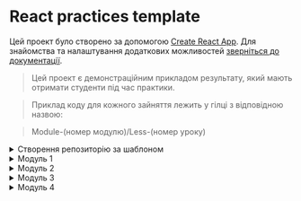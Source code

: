 # React practices template

Цей проект було створено за допомогою
[Create React App](https://github.com/facebook/create-react-app). Для знайомства
та налаштування додаткових можливостей
[зверніться до документації](https://facebook.github.io/create-react-app/docs/getting-started).

> Цей проект є демонстраційним прикладом результату, який мають отримати
> студенти під час практики.

> Приклад коду для кожного зайняття лежить у гілці з відповідною назвою:

> Module-(номер модулю)/Less-(номер уроку)

<details>
  <summary>Створення репозиторію за шаблоном</summary>

## Створення репозиторію за шаблоном

Використовуйте цей репозиторій як шаблон для створення репозиторію свого
проекту. Для цього натисніть на кнопку `«Use this template»` та оберіть опцію
`«Create a new repository»`, як показано на зображенні.

![Creating repo from a template step 1](./assets/template-step-1.png) Далі, у
Вас відкриється сторінка створення нового репозиторію. Заповніть поле імені та
переконайтесь, що репозиторій публічний, після цього натисніть кнопку
`«Create repository from template»`.

![Creating repo from a template step 2](./assets/template-step-2.png) Після
того, як репозиторій буде створено, необхідно перейти до налаштувань цього
репозиторію, а саме: `Settings` > `Actions` > `General`, як показано на
зображенні.

![Settings GitHub Actions permissions step 1](./assets/gh-actions-perm-1.png)

Скролимо сторінку до самого низу. Далі, у секції `«Workflow permissions»`
потрібно обрати опцію `«Read and write permissions»` та поставити галочку на
чекбокс. Це необхідно для автоматизації процесу деплоя проекту.

![Settings GitHub Actions permissions step 2](./assets/gh-actions-perm-2.png)
Тепер, Ви маєте власний репозиторій проекту, з такою ж самою структурою файлів
та папок, як на шаблоні. Далі, працюйте з ним, як з будь-яким особистим
репозиторієм, клонуйте його мобі на компʼютер, пишіть код, робіть коміти та
відправляйте їх на GitHub.

</details>
<details>
  <summary>Модуль 1</summary>
  
###
<details>
  <summary>Заняття 1</summary>

### Заняття 1

-   [ ] Створити шаблон проекту з
        [шаблону для ДЗ](https://github.com/goitacademy/react-homework-template#readme)
-   [ ] Налаштувати проект згідно
        [Readme](https://github.com/goitacademy/react-homework-template#readme)
-   [ ] Перевірити деплой
-   [ ] Клонувати проект на ПК
-   [ ] Створити гілку `Module-01/Less-01` для практики

---

-   [ ] Розглянути структуру проекту
-   [ ] Розглянути детально файли `index.js`, `index.css`, `App.jsx`
-   [ ] Почистити файл `App.jsx` щоб він рендерив пустий фрагмент
-   [ ] Відправити файл `users.json` студентам, щоб вони додали його собі.
    > (файл містить масив юзерів, який потрібно зарендерити)
-   [ ] Розглянути файл `users.json`, як виглядає, що містить, що маємо
        зарендерити

---

-   [ ] У файлі `App.jsx`, зробити імпорт `users` з файлу `users.json`
-   [ ] Створити компонент `UsersList.jsx`
-   [ ] Зарендерити компонент `UsersList.jsx` в компоненті `App.jsx`
-   [ ] Передати через пропси `users` з компоненту `App.jsx` </br>в компонент
        `UsersList.jsx`. (далі `компонент 1`)
-   [ ] В `компоненті 1`, отримуємо users за допомогою деструктуризації пропсів
-   [ ] В рендері `компоненту 1`, створюємо `<ul></ul>`, де запускаємо
        </br>метод `map` по масиву `users`.
-   [ ] На кожній ітерації створюємо `<li></li>`, де як текст має бути імʼя
        юреза.
-   [ ] Дивимось результат в браузері. Вікриваємо консоль та обговорюємо
        помилку.
-   [ ] Фіксимо її. Додаємо пропс `key` зі значенням `id` юзера, елементу
        `<li></li>`.
-   [ ] Дивимось результат в браузері.
-   [ ] Створюємо всередені елементу `<li></li>` теги та наповнюємо </br>їх з
        даними юзера, згідно завдання.
-   [ ] Перевіряємо результат.

---

-   [ ] Створюємо новий компонент `User.jsx` (далі `компонент 2`)
-   [ ] Забираємо розмітку, яку повертає метод `map` в `компоненті 1` та
        </br>додаємо її в рендер `компоненту 2`.
-   [ ] Імпортуємо `компонент 2` в `компонент 1`.
-   [ ] Додаємо рендер `компоненту 2` як результат виконання методу `map`.
-   [ ] Передаємо через пропси `компоненту 2` параметр `user` </br>(елемент
        ітерації методу `map`)
-   [ ] Робимо деструктуризацію `user` з пропсів та глибоку деструктуризацію
        всіх необхідних ключів.
-   [ ] Дивимось результат в браузері. Вікриваємо консоль та обговорюємо
        помилку.
-   [ ] Фіксимо її. Додаємо пропс `key` зі значенням `id` юзера, `компоненту 2`.
-   [ ] Дивимось результат в браузері.
-   [ ] Інсталюємо пакет `'prop-types'`
-   [ ] Розписуємо обʼєкт `propTypes` для `компоненту 2`
-   [ ] Розписуємо обʼєкт `propTypes` для `компоненту 1`

---

-   [ ] Виконуємо коміт та пуш в гілку `Module-01/Less-01`
-   [ ] Створюємо `Pull request` на гілку `main`. Мержимо.

---

---

</details>

<details>
  <summary>Заняття 2</summary>
  
### Заняття 2

-   [ ] Створюємо нову гілку `Module-01/Less-02`

---

-   [ ] Створюємо пустий компонент `Section.jsx`
-   [ ] Огортаємо ним компонент `UsersList.jsx` (в рендері `App.jsx`)
-   [ ] Також огортаємо ним рендер компоненту `User.jsx` (тобто елемент
        `<li></li>`)
-   [ ] В компоненті `Section.jsx` додаємо в рендер парний тег
        `<section></section>`
-   [ ] Дивимось результат в браузері.
-   [ ] Оговорюємо зі студентами, яким чином зарендерити компоненти, </br>які ми
        огорнули в `<Section>`. (пропс children)
-   [ ] Додаємо {children} в рендер між тегами `<section>`

```javascript
<section>{children}</section>
```

---

-   [ ] Переходимо в `App.jsx` та передаємо компоненту `Section` пропс
        title='Users List'
-   [ ] В компоненті `Section.jsx` додаємо в деструктуризацію пропс `title`.
-   [ ] Додаємо тег `<h2>` з текстом `title` в середину тегу
        `<section></section>`
-   [ ] Аналізуємо зі студентами ситуцію, що пропс `title` приходить не завжди.
-   [ ] Додаємо рендер за умовою, за допомогою `&&`.

---

> module.css

-   [ ] Створюємо файл `Section.module.css`
-   [ ] В цьому файлі пишемо селектор з невеликою стилізацією (на свій смак) для
        класу `.baseSection`
-   [ ] В компоненті `Section` імпортуємо стилі з `Section.module.css`
-   [ ] Додаємо клас `.baseSection` тегу `<section>`
-   [ ] Дивимось результат в браузері.
-   [ ] У файлі `Section.module.css` створюємо ще один селектор для класу
        `.superSection`
-   [ ] В цьому селекторі необхідно повторити всі стилі з попереднього
        селектору</br> та додати свої, оговорюємо це зі студентами. (`composes`)
-   [ ] Використовуємо `composes` для повторення стилів та дописуємо додатково
        якісь (на власний смак)
-   [ ] В компоненті `Section` обговорюємо зі студентами як зробити
        додавання</br> класу за умою, в залежності від пропсу `title`.

---

> styled-components

-   [ ] Інсталюємо бібліотеку `styled-components@5.3.10`
-   [ ] Створюємо файл `User.styled.js`
-   [ ] Імпортуємо в нього `styled` з бібліотеки `styled-components`
-   [ ] Інсталюємо розширення `vscode-styled-components` (для `VSCode`)
-   [ ] Cтворюємо компонент `Title` для стилізації тегу `<h2>`
-   [ ] Прописуємо елементарні стилі (за смаком)
-   [ ] Імпортуємо `Title` у компонент `User.jsx` та замінюємо ним тег `<h2>`
-   [ ] Дивимось результат в браузері.
-   [ ] Обговорюємо як додати обробку `:hover` на компонент `Title`. Додаємо.
-   [ ] У файлі `User.styled.js` cтворюємо ще один компонент `Text` для
        стилізації тегу `<p>`
-   [ ] Додаємо якусь базову стилізацію (на свій смак)
-   [ ] У компоненті `User` замінюємо тег `<p>`, в якому рендериться
        </br>інформація з `email`, на компонент `Text`.
-   [ ] У файлі `User.styled.js` cтворюємо ще один компонент `NativeText`
        </br>для стилізації тегу `<span>`
-   [ ] У компоненті `User` огортаємо значення `{emeil}` в компонент
        `NativeText`

```javascript
<Text>
    Email: <NativeText>{email}</NativeText>
</Text>
```

-   [ ] Оговорюємо як реалізувати підхід, щоб при наведенні на текст
        `Email:`</br> спрацював `hover-ефект` на компоненті `NativeText`.
-   [ ] Реалізовуємо цю логіку.

---

-   [ ] В компоненті `User` створюємо змінну `isEndedBiz`, </br>в яку заносимо
        результат перевірки - чи закінчується пропс `email` словом `biz`.
-   [ ] Обговорюємо, як в залежності від значення змінної `isEndedBiz` змінити
        колір компоненту `NativeText`
-   [ ] Передаємо компоненту `NativeText` пропс `isEndedBiz`.
-   [ ] В компоненті `NativeText` змінюємо колір тексту в залежності від пропсу
        `isEndedBiz`.

---

-   [ ] Виконуємо коміт та пуш в гілку `Module-01/Less-02`
-   [ ] Створюємо `Pull request` на гілку `main`. Мержимо.

---

</details>

</details>
<details>
  <summary>Модуль 2</summary>
  
###
<details>
  <summary>Заняття 1</summary>

### Заняття 1

-   [ ] Створюємо нову гілку `Module-02/Less-01`

---

-   [ ] Перероблюємо компонент `App` на класовий
-   [ ] Додаємо стейт з ключиком `users`, дефолтним значенням якого,</br> буде
        масив імпортований з файлу `users.json`
-   [ ] Змінюємо передачу пропсів в компонент `UsersList`, з урахуванням стейту.
-   [ ] Додаємо деструктуризацію зі стейту в метод `render`

---

-   [ ] У файлі `Users.styled.js` створюємо стилізований компонент</br>
        `StyledButton` для тегу `<button>`
-   [ ] Додаємо цей компонент в рендер компоненту `User`
-   [ ] Обговорюємо зі студентами логіку реалізації видалення юзера
-   [ ] Створюємо у компоненті `App` метод `deleteUser`
-   [ ] Параметром цей меод має приймати `userId`
-   [ ] Обговорюємо роботу з `setState` від попереднього значення
-   [ ] Викликаємо цей метод та фільтруємо `prevState.users` за умовою
        неспівпадіння по `id`

```javascript
this.setState(prev => ({
    users: prev.users.filter(({ id }) => id !== userId),
}))
```

-   [ ] Передаємо метод `deleteUser` як пропс в компонент `UserList`.
-   [ ] В компоненті `UserList` забираємо пропс `deleteUser` та</br> передаємо
        далі в компонент `User`.
-   [ ] Доповнюємо обʼєкт `propTypes`

---

-   [ ] В компоненті `User` додаємо подію `onClick` на компонент `StyledButton`
-   [ ] Обговорюємо як правильно викликати метод `deleteUser`, щоб передати йому
        `id`
-   [ ] На `onClick` додаємо анонімний кол-бек, де викликаємо </br> метод
        `deleteUser` передаючи йому `id`

```javascript
<StyledButton onClick={() => deleteUsers(id)}>
```

-   [ ] Перевіряємо результат в браузері.

---

-   [ ] У файлі `users.json` додаємо кожному обʼєкту нову властивість
        </br>`hasJob` зі значенням `false`
-   [ ] В уомпненті `User` додаємо в рендер компонент `Text`, де текстом
        </br>буде: `Has Jsob: {hasJob.toString()}`
-   [ ] Додаємо в рендер ще один компонент `StyledButton` з </br>текстом
        `Change job Status`
-   [ ] Обговорюємо реалізацію зміни статусу юзера
-   [ ] Створюємо в компоненті `App` метод `changeUserStatus`
-   [ ] Реалізовуємо логіку зміни статусу
-   [ ] Передаємо цей метод через пропси так як і метод `deleteUser`, </br>в
        компонент `UsersList` потім далі в `User`
-   [ ] По анології з `deleteUser` викликаємо метод `changeUserStatus` </br>по
        кліку на `StyledButton` та передаємо йому `id` юзера
-   [ ] Перевіряємо результат в браузері.

---

-   [ ] Виконуємо коміт та пуш в гілку `Module-02/Less-01`
-   [ ] Створюємо `Pull request` на гілку `main`. Мержимо.

---

</details>

###

<details>
  <summary>Заняття 2</summary>

### Заняття 2

-   [ ] Створюємо нову гілку `Module-02/Less-02`

---

-   [ ] Створюємо новий компонент `Button`.
-   [ ] Цей компонент має рендерити `<button>` з атрибутом `"button"` та</br>
        текстом `{text}`, який ми отримуємо з пропсів.
-   [ ] Також додаємо подію `onClick` яка має викликати метод </br>`handleClick`
        який ми отримуємо з пропсів.
-   [ ] В компоненті `App` імпортуємо компонент `Button` та додаємо в рендер.
-   [ ] Передаємо йому пропс `text` зі значенням `'Open modal'`.
-   [ ] Додаємо новий ключ `isShowForm` в стейт, з дефолтним значенням `false`.
-   [ ] Створюємо функцію `openForm` для зміни цього стейту на `true`.
-   [ ] Передаємо компоненту `Button` пропс `handleClick` </br>значенням якого
        буде ф-я `openForm`

---

-   [ ] Створюємо новий класовий компонент `Form`.
-   [ ] Цьому компоненту в рендері створюємо розмітку для форми.

```javascript
<form>
    <label>Name:
        <input type="text" name="name"/>
    </label>
    <label>Email:
        <input type="email" name="email">
    </label>
    <button>Save</button>
</form>
```

-   [ ] Додаємо компоненту `Form` стейт з ключами `name` та `email`.
-   [ ] Додаємо інпутам атрибут `value` з відповідними значеннями зі стейту.
-   [ ] Cтврюємо метод `handleChange`.
-   [ ] В параметрах цього метода робимо глибоку деструктуризацію </br>для
        значень `name` та `value`.
-   [ ] В методі виконуємо зміну стейту в залежності від значення `name`

```javascript
this.setState({ [name]: value })
```

-   [ ] Імпортуємо компонент `Form` в компонент `App`.
-   [ ] Створюємо рендер за умовою:

```javascript
{
    isShowForm ? <Form /> : <Button />
}
```

---

-   [ ] В компоненті `App` створюємо метод `addUser`, який приймає </br>параметр
        `data`. (це буде обʼєкт з ключами `name` та `email` юзера)
-   [ ] Інсталюємо пакет `nanoid`
-   [ ] В методі `addUser` створюємо обʼєкт `newUser` з такими ключами:
-   [ ] Ключ `id` значенням якого буде результат виклику `nanoid`.
-   [ ] Ключ `isHasJob` зі значенням `false`
-   [ ] Розпилюємо, за допомогою спред оператора в середину обʼєкту
        </br>`newUser` обʼєкт `data` з параметрів ф-ї.
-   [ ] Далі необхідно змінити стейт `users` додавши до нього обʼєкт нового
        юзера `newUser`.

---

-   [ ] Передаємо метод `addUser` компоненту `Form` через пропси.
-   [ ] В компоненті `Form` створюємо метод `handleSubmit`.
-   [ ] В методі реалізовуємо логіку для обробки події `submit`.
-   [ ] Забираємо необхідні значення з `event`
-   [ ] Викликаємо метод `addUser` передаючи йому розпилений стейт.
-   [ ] Повертаємо стейт до дефолтного стану.
-   [ ] Додаємо на форму подію `onSubmit` з методом `handleSubmit`

---

-   [ ] В компоненті `App` створюємо метод `closeForm`
-   [ ] Метод має змінювати стейт `isShowForm` на значення `false`.
-   [ ] Передаємо цей метод як пропс компоненту `Form`
-   [ ] Викликаємо метод `closeForm` в методі `handleSubmit` компоненту `Form`.

---

-   [ ] Інсталюємо бібліотеку `formik`
-   [ ] Створюємо компонент `FormikForm`
-   [ ] Розгортаємо пустий компонент
-   [ ] Переписуємо логіку роботи компоненту `Form` з використанням
        </br>бібліотеки `formik`
-   [ ] По завершенню порівнюємо компоненти та тестуємо в браузері.

---

-   [ ] Виконуємо коміт та пуш в гілку `Module-02/Less-02`
-   [ ] Створюємо `Pull request` на гілку `main`. Мержимо.

---

</details>
</details>
<details>
  <summary>Модуль 3</summary>
  
###
<details>
  <summary>Заняття 1</summary>

### Заняття 1

-   [ ] Створюємо нову гілку `Module-03/Less-01`

---

-   [ ] Необхідно реалізувати логіку збереження користувачів в `localStorage`
-   [ ] В компоненті `App` реалізовуємо метод `componentDidUpdate`
-   [ ] В середені методу реалізовуємо логіку:
    > Якщо додано або видалено користувача, виконуємо запис нових даних в
    > `localStorage`
-   [ ] Для цього додаємо умову:

```javascript
if (prevState.users !== this.state.users)
    localStorage.setItem(USERS_KEY, JSON.stringify(this.state.users))
```

-   [ ] Дивимось результат в браузері, виконуємо декілька дій для зміни та
        оновлюємо сторінку.

---

-   [ ] Обговорюємо зі студентами необхідну подальшу логіку.
-   [ ] Потрібно додати метод `componentDidMount`
-   [ ] В цьому методі потрібно реалізувати логіку зчитування данних з
        `localStorage`
-   [ ] Для цього необхідно спочатку забрати дані з `localStorage` та записати в
        змінну `localData`
-   [ ] Далі перевірити чи в змінній `localData` щось існує.
-   [ ] При позитивному результаті, парсимо данні та записуємо в стейт `users`
-   [ ] Дивимось результат в браузері, видаляємо всіх користувачів. та оновлюємо
        сторінку.

---

-   [ ] Обговорюємо логіку реалізації дефолтного відображення користувачів.
-   [ ] Для реаліації, необхідно розширити умову в методі `componentDidMount`,
        додавши перевірку на довжину масиву з `localStorage`

```javascript
JSON.parse(localData).length > 0
```

-   [ ] Та при негативному результаті, записуємо в стейт дані з файлу
        `users.json`
-   [ ] Також змінюємо дефолтне значення стейту `users` на `null` та додаємо
        рендер за умовою для компоненту `UsersList`

---

-   [ ] Стоврюємо компонент `Modal`
-   [ ] Створюємо файл для компонентів стилізації модального вікна.
    > Можна скинути студентам готовий файл стилізованих компонентів
    > `Modal.Styled.js`
-   [ ] Компонент `Modal` буде приймати обʼєкт `user`
-   [ ] На базі стилізованих компонентів та обʼєкту `user`, будуємо рендер

---

-   [ ] Обговорюємо логіку реалізації відкриття модального вікна
-   [ ] В компоненті `App` додаємо новий стейт `userDetails`
-   [ ] Створюємо новий метод `openDetails`, який приймає обʼєкт `user` та
        записує його в стейт `userDetails`
-   [ ] В компоненті `User` додаємо в рендер ще одну кнопку для відкриття
        детальної інформації.
-   [ ] Передаємо метод `openDetails` пропсами в компонент `User`
-   [ ] Додаємо його на клік відкриття детальної інформації.
-   [ ] В компоненті `App` додаємо рендер компоненту `Modal` за умовою
        `userDetails`
-   [ ] Тестуємо

---

-   [ ] В компоненті `App` створюємо метод `closeDetails`
-   [ ] В методі змінюємо стейт `userDetails` на дефолтний
-   [ ] Передаємо цей метод пропсами в компонент `Modal` та додаємо на подію
        `onClick` на кнопку закриття

---

-   [ ] Виконуємо коміт та пуш в гілку `Module-03/Less-01`
-   [ ] Створюємо `Pull request` на гілку `main`. Мержимо.

---

</details>
<details>
  <summary>Заняття 2</summary>

### Заняття 2

-   [ ] Створюємо нову гілку `Module-03/Less-02`

---

-   [ ] Ціль зайняття - використати запити на бекенд для отримання юзерів
-   [ ] Рекомендуємо використовувати цей
        [Api](https://dummyjson.com 'dummyjson.com')
-   [ ] Знайомимо студентів з Api. Як використовувати, які є запити, що можна
        реалізувати.

---

-   [ ] Даємо завдання релізувати функцію для отримання всіх юзерів.
-   [ ] Для цього, необхідно створити окрему папку `api` поруч з папкою
        `components`, а в ній файл `api.js`
-   [ ] В цьому файлі необхідно створити функцію `getAllUsers`
-   [ ] Функція має робити `GET` запит на бекен для отримання всіх юзерів за
        допомогою бібліотеки `axios`
    > Потрібно інсталювати бібліотеку `axios`
-   [ ] Функція має використовувати `async await`
-   [ ] Функція має повертати деструктуризований обʼєкт `data`

---

-   [ ] В компоненті `App` необхідно видалити імпорт `json файлу` та змінити
        дефолтне значення стейту `users` на `null`
-   [ ] Також необхідно прибрати використання `localStorage`
-   [ ] Далі потрібно реалізувати виклик функції `getAllUsers` в залежності від
        зміни стейту `isShowUsers`
-   [ ] Створюємо метод `handleUsers`
-   [ ] В методі реалізовуємо логіку виклику функції `getAllUsers` за допомогою
        `try catch`
-   [ ] Обговорюємо принцип роботи запиту та необхідність показувати
        користувачеві `Loading` та `Error` якщо він є.
-   [ ] Додаємо два нових стейти `isLoading` та `error`
-   [ ] Робимо деструктуризацію відповіді функції `getAllUsers` та перезаписуємо
        стейт `users`
-   [ ] Далі необхідно в методі `componentDidUpdate` додати виклик методу
        `handleUsers` за умови, що змінився стейт `isShowUsers` і він має
        значення `true`
-   [ ] Додаємо рендер за умовою для стейту `isLoading` та `error`.

---

-   [ ] Далі необхідно реалізувати логіку `Load more`
-   [ ] Для цього додаємо в рендер з `UsersList` компонент `Button`
-   [ ] Обговорюємо зі студентами, що має відбуватись по кліку та як реалізувати
        цю логіку

---

-   [ ] Додаємо новий стейт `page`
-   [ ] Cтворюємо метод `loadMore`, який збільшує стейт `page` на одиницю
-   [ ] Створюємо 2 статичні змінні `limit` та `skip` з дефолтним станом `10`
-   [ ] Розширюємо логіку функції `getUsers`, вона буде приймати 2 параметри
        `skip` `limit`, які будуть передаватись як параметри запиту
-   [ ] Розширюємо логіку функції `handleUsers`, вона буде приймати параметр
        `page`.
-   [ ] Далі необхідно створити формулу для знаходження значення `skip` для
        наступних сторінок.

```javascript
const skip = page * App.skip - App.limit
```

-   [ ] Тепер потрібно передати статичне значення `limit` та локальне значення
        `skip` у виклик функції `getAllUsers`
-   [ ] Також, необхідно переписати зміну стейту `users` враховуючі попередній
        стан та дефолтне значення `null`
-   [ ] Доповнюємо логіку методу `componentDidUpdate`. Додаємо залежність від
        стейту `page` та передаємо `page` аргументом у виклик методу
        `handleUsers`

---

-   [ ] Наступним кроком необхідно реалізувати логіку `hide users`
-   [ ] Для цього в метод `componentDidUpdate` додаємо зміну стейту до
        дефолтного, за умови що `isShowUsers` змінився і має значення `false`

```javascript
this.setState({ page: 1, users: null })
```

---

-   [ ] Виконуємо коміт та пуш в гілку `Module-03/Less-02`
-   [ ] Створюємо `Pull request` на гілку `main`. Мержимо.

---

</details>
</details>

<details>
  <summary>Модуль 4</summary>
  
###
<details>
  <summary>Заняття 1</summary>

### Заняття 1

-   [ ] Створюємо нову гілку `Module-04/Less-01`

---

-   [ ] Метою даної практи є зміна використання класових компонентів на
        функціональні з хуками.
-   [ ] Оговорюємо це зі студентами та розпочинаємо з компоненту `App`

---

-   [ ] У файлі `App.jsx` коментуємо весь класовий компонент та створюємо
        замість нього функціональний.
-   [ ] Все що було в стейті класового компоненту переписуємо з використанням
        хука `useState`
-   [ ] Замість статичних змінних створюємо глобальні
-   [ ] Переписуємо всі мметоди на функції з використанням методів з хука
        `useState` в залежності від назви стейту.
    > setUsers, setIsshowUsers, setIsLoading...
-   [ ] Переписуємо логіку методу `componentDidUpdate` на використання хука
        `useEffect`
-   [ ] Прибираємо використання `this` та `this.state` з `return`

---

-   [ ] Додаємо в `api.js` нову функцію `createUser`, для `POST` запиту на
        створення нового юзера
-   [ ] Переписуємо функцію `addUser` на опрацювання запиту `createUser`
-   [ ] Результат запиту необхідно засетити в існуючий масив юзерів

---

-   [ ] Також переписуємо компонент `FormikForm` на використання хука
        `useFormik`.
-   [ ] Змінюємо класовий компонент `Modal` на функціональний з використанням
        хуків.

---

-   [ ] Виконуємо коміт та пуш в гілку `Module-04/Less-01`
-   [ ] Створюємо `Pull request` на гілку `main`. Мержимо.

---

</details>
</details>
